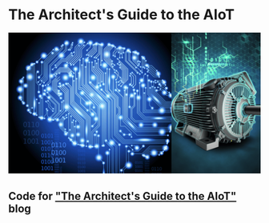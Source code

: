 # The Architect's Guide to the AIoT
![aiot-3-motor-ai](/build-n-deploy/images/aiot-3-motor-ai.png)

## Code for ["The Architect's Guide to the AIoT"](https://techblog.cisco.com/blog/architects-guide-to-aiot-3) blog
<!--  -->
